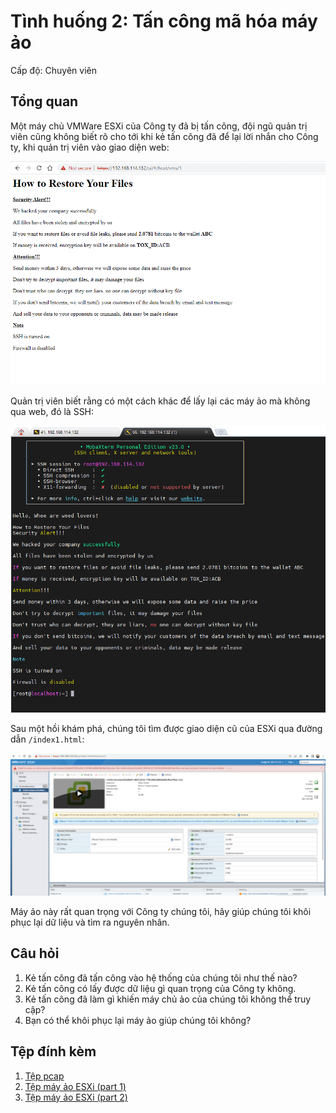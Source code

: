 # Tình huống 2: Tấn công mã hóa máy ảo

Cấp độ: Chuyên viên

## Tổng quan

Một máy chủ VMWare ESXi của Công ty đã bị tấn công, đội ngũ quản trị viên cũng không biết rõ cho tới khi kẻ tấn công
đã để lại lời nhắn cho Công ty, khi quản trị viên vào giao diện web:

![Hacker message Screenshot](images/hacker-message.png)

Quản trị viên biết rằng có một cách khác để lấy lại các máy ảo mà không qua web, đó là SSH:

![Hacker message ssh Screenshot](images/hacker-message-ssh.png)

Sau một hồi khám phá, chúng tôi tìm được giao diện cũ của ESXi qua đường dẫn `/index1.html`:

![Index1 Screenshot](images/vm-encrypted.png)

Máy ảo này rất quan trọng với Công ty chúng tôi, hãy giúp chúng tôi khôi phục lại dữ liệu và tìm ra nguyên nhân.

## Câu hỏi

1. Kẻ tấn công đã tấn công vào hệ thống của chúng tôi như thế nào?
2. Kẻ tấn công có lấy được dữ liệu gì quan trọng của Công ty không.
3. Kẻ tấn công đã làm gì khiến máy chủ ảo của chúng tôi không thể truy cập?
4. Bạn có thể khôi phục lại máy ảo giúp chúng tôi không?


## Tệp đính kèm

1. [Tệp
pcap](https://github.com/VNCERT-CC/digital-forensics-lab-frontend/releases/download/challenge2/DFLab-challenge2-network.pcap)
2. [Tệp máy ảo ESXi (part
1)](https://github.com/VNCERT-CC/digital-forensics-lab-frontend/releases/download/challenge2/DFLab-challenge2-VMware.ESXi.6.x.7z.001)
3. [Tệp máy ảo ESXi (part
2)](https://github.com/VNCERT-CC/digital-forensics-lab-frontend/releases/download/challenge2/DFLab-challenge2-VMware.ESXi.6.x.7z.002)